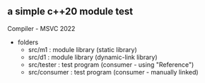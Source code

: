 ## a simple c++20 module test

Compiler - MSVC 2022

- folders
  - src/m1 : module library (static library)
  - src/d1 : module library (dynamic-link library)
  - src/tester : test program (consumer - using "Reference")
  - src/consumer : test program (consumer - manually linked)
